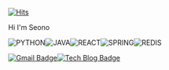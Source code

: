 [![Hits](https://hits.seeyoufarm.com/api/count/incr/badge.svg?url=https%3A%2F%2Fgithub.com%2Fseono&count_bg=%23627B92&title_bg=%23867D7D&icon=&icon_color=%23C72323&title=hits&edge_flat=false)](https://hits.seeyoufarm.com)

Hi I'm Seono

![PYTHON](https://img.shields.io/badge/PYTHON-0696D7?style=plastic&logo=Python&logoColor=white)![JAVA](https://img.shields.io/badge/JAVA-d44000?style=plastic&logo=JAVA&logoColor=white)![REACT](https://img.shields.io/badge/REACT-61DAFB?style=plastic&logo=REACT&logoColor=white)![SPRING](https://img.shields.io/badge/SPRING-6DB33F?style=plastic&logo=SPRING&logoColor=white)![REDIS](https://img.shields.io/badge/REDIS-DC382D?style=plastic&logo=REDIS&logoColor=white)

[![Gmail Badge](https://img.shields.io/badge/Gmail-d14836?style=flat-square&logo=Gmail&logoColor=white&link=mailto:tjsh0111@gmail.com)](mailto:tjsh0111@gmail.com)[![Tech Blog Badge](http://img.shields.io/badge/-Tech%20blog-black?style=flat-square&logo=github&link=https://fri-seono.tistory.com/)](https://fri-seono.tistory.com/)
